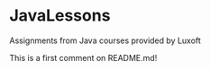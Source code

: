 # JavaLessons
Assignments from Java courses provided by Luxoft

This is a first comment on README.md!
